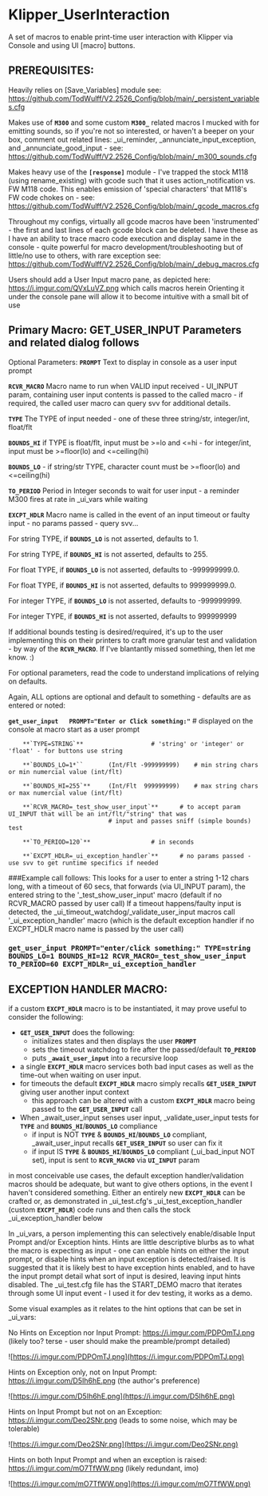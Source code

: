 # Klipper_UserInteraction
A set of macros to enable print-time user interaction with Klipper via Console and using UI [macro] buttons.

## PREREQUISITES:

Heavily relies on [Save_Variables] module
see: https://github.com/TodWulff/V2.2526_Config/blob/main/_persistent_variables.cfg

Makes use of **`M300`** and some custom **`M300_`** related macros I mucked with for emitting sounds, so if you're not so
interested, or haven't a beeper on your box, comment out related lines: _ui_reminder, _annunciate_input_exception,
and _annunciate_good_input - see: https://github.com/TodWulff/V2.2526_Config/blob/main/_m300_sounds.cfg

Makes heavy use of the **`[response]`** module - I've trapped the stock M118 (using rename_existing) with gcode such
that it uses action_notification vs. FW M118 code.  This enables emission of 'special characters' that M118's
FW code chokes on - see: https://github.com/TodWulff/V2.2526_Config/blob/main/_gcode_macros.cfg

Throughout my configs, virtually all gcode macros have been 'instrumented' - the first and last lines of each gcode
block can be deleted.  I have these as I have an ability to trace macro code execution and display same in the
console - quite powerful for macro development/troubleshooting but of little/no use to others, with rare exception
see: https://github.com/TodWulff/V2.2526_Config/blob/main/_debug_macros.cfg

Users should add a User Input macro pane, as depicted here: https://i.imgur.com/QVxLuVZ.png which calls macros herein
Orienting it under the console pane will allow it to become intuitive with a small bit of use

## Primary Macro:  GET_USER_INPUT  Parameters and related dialog follows

Optional Parameters:
**`PROMPT`**		Text to display in console as a user input prompt

**`RCVR_MACRO`**	Macro name to run when VALID input received - UI_INPUT param, containing user input contents is 
passed to the called macro - if required, the called user macro can query svv for additional details.

**`TYPE`**		The TYPE of input needed - one of these three string/str, integer/int, float/flt

**`BOUNDS_HI`**	if TYPE is float/flt, input must be >=lo and <=hi - for integer/int, input must be >=floor(lo) and <=ceiling(hi)

**`BOUNDS_LO`**	 - if string/str TYPE, character count must be >=floor(lo) and <=ceiling(hi)

**`TO_PERIOD`**	Period in Integer seconds to wait for user input - a reminder M300 fires at rate in _ui_vars while waiting

**`EXCPT_HDLR`**	Macro name is called in the event of an input timeout or faulty input - no params passed - query svv...

For string TYPE, if **`BOUNDS_LO`** is not asserted, defaults to 1.

For string TYPE, if **`BOUNDS_HI`** is not asserted, defaults to 255.

For float TYPE, if **`BOUNDS_LO`** is not asserted, defaults to -999999999.0.

For float TYPE, if **`BOUNDS_HI`** is not asserted, defaults to 999999999.0.

For integer TYPE, if **`BOUNDS_LO`** is not asserted, defaults to -999999999.

For integer TYPE, if **`BOUNDS_HI`** is not asserted, defaults to 999999999

If additional bounds testing is desired/required, it's up to the user implementing this on their printers to craft more granular
test and validation - by way of the **`RCVR_MACRO`**.  If I've blantantly missed something, then let me know. :)

For optional parameters, read the code to understand implications of relying on defaults.

Again, ALL options are optional and default to something - defaults are as entered or noted:

**`get_user_input	PROMPT="Enter or Click something:"`**		# displayed on the console at macro start as a user prompt

		**`TYPE=STRING`**					# 'string' or 'integer' or 'float' - for buttons use string
		
		**`BOUNDS_LO=1*``		(Int/Flt -999999999)	# min string chars or min numercial value (int/flt)
		
		**`BOUNDS_HI=255`**		(Int/Flt  999999999)	# max string chars or max numercial value (int/flt)
		
		**`RCVR_MACRO=_test_show_user_input`**		# to accept param UI_INPUT that will be an int/flt/"string" that was 
								# input and passes sniff (simple bounds) test
								
		**`TO_PERIOD=120`**					# in seconds
		
		**`EXCPT_HDLR=_ui_exception_handler`**		# no params passed - use svv to get runtime specifics if needed

###Example call follows:
This looks for a user to enter a string 1-12 chars long, with a timeout of 60 secs, that forwards (via UI_INPUT param),
the entered string to the '_test_show_user_input' macro (default if no RCVR_MACRO passed by user call)
If a timeout happens/faulty input is detected, the _ui_timeout_watchdog/_validate_user_input macros call '_ui_exception_handler' macro
(which is the default exception handler if no EXCPT_HDLR macro name is passed by the user call)

### `get_user_input PROMPT="enter/click something:" TYPE=string BOUNDS_LO=1 BOUNDS_HI=12 RCVR_MACRO=_test_show_user_input TO_PERIOD=60 EXCPT_HDLR=_ui_exception_handler`

## EXCEPTION HANDLER MACRO:
if a custom **`EXCPT_HDLR`** macro is to be instantiated, it may prove useful to consider the following:
 - **`GET_USER_INPUT`** does the following:
   - initializes states and then displays the user **`PROMPT`**
   - sets the timeout watchdog to fire after the passed/default **`TO_PERIOD`**
   - puts **`_await_user_input`** into a recursive loop
 - a single **`EXCPT_HDLR`** macro services both bad input cases as well as the time-out when waiting on user input.
 - for timeouts the default **`EXCPT_HDLR`** macro simply recalls **`GET_USER_INPUT`** giving user another input context
   - this approach can be altered with a custom **`EXCPT_HDLR`** macro being passed to the **`GET_USER_INPUT`** call
 - When _await_user_input senses user input, _validate_user_input tests for **`TYPE`** and **`BOUNDS_HI`**/**`BOUNDS_LO`** compliance
   - if input is NOT **`TYPE`** & **`BOUNDS_HI`**/**`BOUNDS_LO`** compliant, _await_user_input recalls **`GET_USER_INPUT`** so user can fix it
   - if input IS **`TYPE`** & **`BOUNDS_HI`**/**`BOUNDS_LO`** compliant (_ui_bad_input NOT set), input is sent to **`RCVR_MACRO`** via **`UI_INPUT`** param

in most conceivable use cases, the default exception handler/validation macros should be adequate, but want to give others
options, in the event I haven't considered something.  Either an entirely new **`EXCPT_HDLR`** can be crafted or, as demonstrated
in _ui_test.cfg's _ui_test_exception_handler (custom **`EXCPT_HDLR`**) code runs and then calls the stock _ui_exception_handler below

In _ui_vars, a person implementing this can selectively enable/disable Input Prompt and/or Exception hints.  Hints are
little descriptive blurbs as to what the macro is expecting as input - one can enable hints on either the input prompt,
or disable hints when an input exception is detected/raised.  It is suggested that it is likely best to have exception
hints enabled, and to have the input prompt detail what sort of input is desired, leaving input hints disabled.
The _ui_test.cfg file has the START_DEMO macro that iterates through some UI input event - I used it for dev testing,
it works as a demo.

Some visual examples as it relates to the hint options that can be set in _ui_vars:

No Hints on Exception nor Input Prompt: https://i.imgur.com/PDPOmTJ.png (likely too? terse - user should make the preamble/prompt detailed)

![https://i.imgur.com/PDPOmTJ.png](https://i.imgur.com/PDPOmTJ.png)

Hints on Exception only, not on Input Prompt:  https://i.imgur.com/D5Ih6hE.png (the author's preference)

![https://i.imgur.com/D5Ih6hE.png](https://i.imgur.com/D5Ih6hE.png)

Hints on Input Prompt but not on an Exception:  https://i.imgur.com/Deo2SNr.png (leads to some noise, which may be tolerable)

![https://i.imgur.com/Deo2SNr.png](https://i.imgur.com/Deo2SNr.png)

Hints on both Input Prompt and when an exception is raised:  https://i.imgur.com/mO7TfWW.png (likely redundant, imo)

![https://i.imgur.com/mO7TfWW.png](https://i.imgur.com/mO7TfWW.png)
